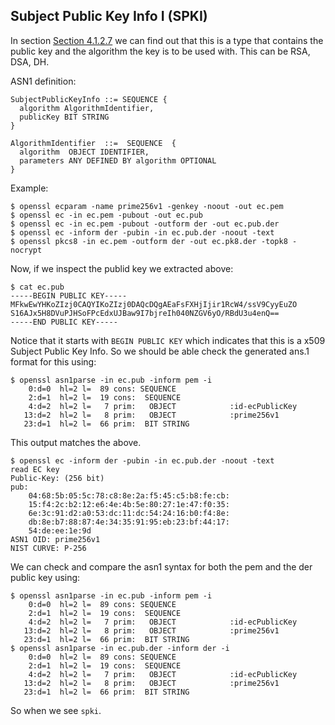 ## Subject Public Key Info I (SPKI)
In section [Section 4.1.2.7](https://datatracker.ietf.org/doc/html/rfc5280#section-4-1-2-7)
we can find out that this is a type that contains the public key and the
algorithm the key is to be used with. This can be RSA, DSA, DH.

ASN1 definition:
```
SubjectPublicKeyInfo ::= SEQUENCE {
  algorithm AlgorithmIdentifier,
  publicKey BIT STRING
}

AlgorithmIdentifier  ::=  SEQUENCE  {
  algorithm  OBJECT IDENTIFIER,
  parameters ANY DEFINED BY algorithm OPTIONAL
}
```

Example:
```console
$ openssl ecparam -name prime256v1 -genkey -noout -out ec.pem
$ openssl ec -in ec.pem -pubout -out ec.pub
$ openssl ec -in ec.pem -pubout -outform der -out ec.pub.der
$ openssl ec -inform der -pubin -in ec.pub.der -noout -text
$ openssl pkcs8 -in ec.pem -outform der -out ec.pk8.der -topk8 -nocrypt
```
Now, if we inspect the publid key we extracted above:
```console
$ cat ec.pub
-----BEGIN PUBLIC KEY-----
MFkwEwYHKoZIzj0CAQYIKoZIzj0DAQcDQgAEaFsFXHjIjir1RcW4/ssV9CyyEuZO
S16AJx5H8DVuPJHSoFPcEdxUJBaw9I7bjreIh040NZGV6yO/RBdU3u4enQ==
-----END PUBLIC KEY-----
```
Notice that it starts with `BEGIN PUBLIC KEY` which indicates that this is a
x509 Subject Public Key Info. So we should be able check the generated ans.1
format for this using:
```console
$ openssl asn1parse -in ec.pub -inform pem -i
    0:d=0  hl=2 l=  89 cons: SEQUENCE          
    2:d=1  hl=2 l=  19 cons:  SEQUENCE          
    4:d=2  hl=2 l=   7 prim:   OBJECT            :id-ecPublicKey
   13:d=2  hl=2 l=   8 prim:   OBJECT            :prime256v1
   23:d=1  hl=2 l=  66 prim:  BIT STRING
```
This output matches the above.

```console
$ openssl ec -inform der -pubin -in ec.pub.der -noout -text
read EC key
Public-Key: (256 bit)
pub:
    04:68:5b:05:5c:78:c8:8e:2a:f5:45:c5:b8:fe:cb:
    15:f4:2c:b2:12:e6:4e:4b:5e:80:27:1e:47:f0:35:
    6e:3c:91:d2:a0:53:dc:11:dc:54:24:16:b0:f4:8e:
    db:8e:b7:88:87:4e:34:35:91:95:eb:23:bf:44:17:
    54:de:ee:1e:9d
ASN1 OID: prime256v1
NIST CURVE: P-256
```
We can check and compare the asn1 syntax for both the pem and the der public
key using:
```console
$ openssl asn1parse -in ec.pub -inform pem -i
    0:d=0  hl=2 l=  89 cons: SEQUENCE          
    2:d=1  hl=2 l=  19 cons:  SEQUENCE          
    4:d=2  hl=2 l=   7 prim:   OBJECT            :id-ecPublicKey
   13:d=2  hl=2 l=   8 prim:   OBJECT            :prime256v1
   23:d=1  hl=2 l=  66 prim:  BIT STRING        
$ openssl asn1parse -in ec.pub.der -inform der -i
    0:d=0  hl=2 l=  89 cons: SEQUENCE          
    2:d=1  hl=2 l=  19 cons:  SEQUENCE          
    4:d=2  hl=2 l=   7 prim:   OBJECT            :id-ecPublicKey
   13:d=2  hl=2 l=   8 prim:   OBJECT            :prime256v1
   23:d=1  hl=2 l=  66 prim:  BIT STRING
```
So when we see `spki`.
